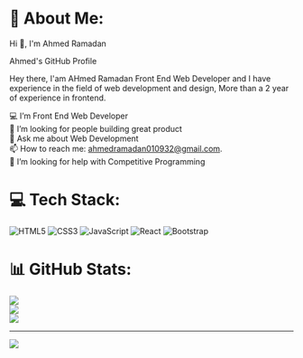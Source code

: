 # 💫 About Me:
Hi 👋, I'm Ahmed Ramadan

Ahmed's GitHub Profile

Hey there, I'am AHmed Ramadan Front End Web Developer and I have experience in the field of web development and design, More than a 2 year of experience in frontend.

💻 I’m Front End Web Developer <br>🤔 I’m looking for people building great product<br> 💬 Ask me about Web Development<br>📫 How to reach me: ahmedramadan010932@gmail.com.<br>🤝 I’m looking for help with Competitive Programming<br>


# 💻 Tech Stack:
![HTML5](https://img.shields.io/badge/html5-%23E34F26.svg?style=for-the-badge&logo=html5&logoColor=white) ![CSS3](https://img.shields.io/badge/css3-%231572B6.svg?style=for-the-badge&logo=css3&logoColor=white) ![JavaScript](https://img.shields.io/badge/javascript-%23323330.svg?style=for-the-badge&logo=javascript&logoColor=%23F7DF1E) ![React](https://img.shields.io/badge/react-%2320232a.svg?style=for-the-badge&logo=react&logoColor=%2361DAFB) ![Bootstrap](https://img.shields.io/badge/bootstrap-%238511FA.svg?style=for-the-badge&logo=bootstrap&logoColor=white)
# 📊 GitHub Stats:
![](https://github-readme-stats.vercel.app/api?username=ahmed20407&theme=dark&hide_border=false&include_all_commits=false&count_private=false)<br/>
![](https://github-readme-streak-stats.herokuapp.com/?user=ahmed20407&theme=dark&hide_border=false)<br/>
![](https://github-readme-stats.vercel.app/api/top-langs/?username=ahmed20407&theme=dark&hide_border=false&include_all_commits=false&count_private=false&layout=compact)

---
[![](https://visitcount.itsvg.in/api?id=ahmed20407&icon=0&color=0)](https://visitcount.itsvg.in)

<!-- Proudly created with GPRM ( https://gprm.itsvg.in ) -->
